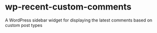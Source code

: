 wp-recent-custom-comments
=========================

A WordPress sidebar widget for displaying the latest comments based on custom post types
